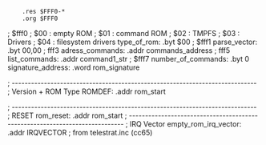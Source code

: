 
        .res $FFF0-*
        .org $FFF0
; $fff0
; $00 : empty ROM
; $01 : command ROM
; $02 : TMPFS
; $03 : Drivers
; $04 : filesystem drivers
type_of_rom:
.byt $00
; $fff1
parse_vector:
        .byt $00,$00
; fff3
adress_commands:
        .addr commands_address
; fff5
list_commands:
        .addr command1_str
; $fff7
number_of_commands:
        .byt 0
signature_address:
        .word   rom_signature

; ----------------------------------------------------------------------------
; Version + ROM Type
ROMDEF:
        .addr rom_start

; ----------------------------------------------------------------------------
; RESET
rom_reset:
        .addr   rom_start
; ----------------------------------------------------------------------------
; IRQ Vector
empty_rom_irq_vector:
        .addr   IRQVECTOR ; from telestrat.inc (cc65)